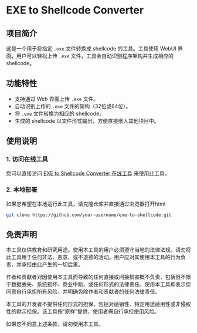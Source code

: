 # EXE to Shellcode Converter

## 项目简介

这是一个用于将指定 `.exe` 文件转换成 shellcode 的工具。工具使用 WebUI 界面，用户可以轻松上传 `.exe` 文件，工具会自动识别程序架构并生成相应的 shellcode。

## 功能特性

- 支持通过 Web 界面上传 `.exe` 文件。
- 自动识别上传的 `.exe` 文件的架构（32位或64位）。
- 将 `.exe` 文件转换为相应的 shellcode。
- 生成的 shellcode 以文件形式输出，方便直接嵌入其他项目中。

## 使用说明

### 1. 访问在线工具

您可以直接访问 [EXE to Shellcode Converter 在线工具](https://laster-dev.github.io/Shellcode_Build_tools/shellcode_buid.html) 来使用此工具。

### 2. 本地部署

如果您希望在本地运行此工具，请克隆仓库并直接通过浏览器打开html

```bash
git clone https://github.com/your-username/exe-to-shellcode.git
```
## 免责声明

本工具仅供教育和研究用途。使用本工具的用户必须遵守当地的法律法规。请勿将此工具用于任何非法、恶意、或不道德的活动。用户应对其使用本工具的行为负责，并承担由此产生的一切后果。

作者和贡献者对因使用本工具而导致的任何直接或间接损害概不负责，包括但不限于数据丢失、系统损坏、商业中断、或任何形式的法律责任。使用本工具即表示您同意自行承担所有风险，并明确免除作者和贡献者的任何法律责任。

本工具的开发者不提供任何形式的担保，包括对适销性、特定用途适用性或非侵权性的默示担保。该工具按“原样”提供，使用者需自行承担使用风险。

如果您不同意上述条款，请勿使用本工具。



